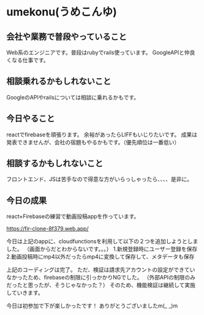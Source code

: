 # umekonu(うめこんゆ)

## 会社や業務で普段やっていること
Web系のエンジニアです。普段はrubyでrails使っています。
GoogleAPIと仲良くなる仕事です。

## 相談乗れるかもしれないこと
GoogleのAPIやrailsについては相談に乗れるかもです。

## 今日やること
reactでfirebaseを頑張ります。
余裕があったらLIFFもいじりたいです。
成果は発表できませんが、会社の宿題もやるかもです。（優先順位は一番低い）

## 相談するかもしれないこと
フロントエンド、JSは苦手なので得意な方がいらっしゃったら、、、、是非に。

## 今日の成果
react×Firebaseの練習で動画投稿appを作っています。

https://fir-clone-8f379.web.app/

今日は上記のappに、cloudfunctionsを利用して以下の２つを追加しようとしました。
（画面からだとわからないです。。。）
1.新規登録時にユーザー登録を保存
2.動画投稿時にmp4以外だったらmp4に変換して保存して、メタデータも保存

上記のコーディングは完了。
ただ、検証は請求先アカウントの設定ができていなかったため、firebaseの制限に引っかかりNGでした。
（外部APIの制限のみだったと思ったが、そうじゃなかった？）
そのため、機能検証は継続して実施していきます。

今日は初参加で下が楽しかったです！
ありがとうございましたm(_ _)m